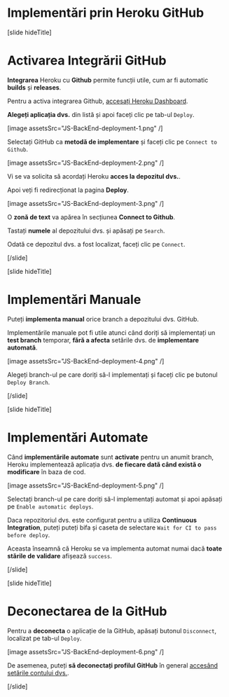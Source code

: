# Implementări prin Heroku GitHub 

[slide hideTitle]

# Activarea Integrării GitHub

**Integrаrea** Heroku cu **Github** permite funcții utile, cum ar fi automatic **builds** și **releases**.

Pentru a activa integrarea Github, [accesați Heroku Dashboard](https://dashboard.heroku.com/apps).

**Alegeți aplicația dvs.** din listă și apoi faceți clic pe tab-ul `Deploy`.

[image assetsSrc="JS-BackEnd-deployment-1.png" /]

Selectați GitHub ca **metodă de implementare** și faceți clic pe `Connect to Github`.

[image assetsSrc="JS-BackEnd-deployment-2.png" /]

Vi se va solicita să acordați Heroku **acces la depozitul dvs.**.

Apoi veți fi redirecționat la pagina **Deploy**.

[image assetsSrc="JS-BackEnd-deployment-3.png" /]

O **zonă de text** va apărea în secțiunea **Connect to Github**.

Tastați **numele** al depozitului dvs. și apăsați pe `Search`.

Odată ce depozitul  dvs. a fost localizat, faceți clic pe `Connect`.

[/slide]


[slide hideTitle]

# Implementări Manuale

Puteți **implementa manual** orice branch a depozitului dvs. GitHub.

Implementările manuale pot fi utile atunci când doriți să implementați un **test branch** temporar, **fără a afecta** setările dvs. de **implementare automată**.

[image assetsSrc="JS-BackEnd-deployment-4.png" /]

Alegeți branch-ul pe care doriți să-l implementați și faceți clic pe butonul `Deploy Branch`.

[/slide]


[slide hideTitle]

# Implementări Automate

Când **implementările automate** sunt **activate** pentru  un anumit branch, Heroku implementează aplicația dvs. **de fiecare dată când există o modificare** în baza de cod.

[image assetsSrc="JS-BackEnd-deployment-5.png" /]

Selectați branch-ul pe care doriți să-l implementați automat și apoi apăsați pe `Enable automatic deploys`.

Daca repozitoriul dvs. este configurat pentru a utiliza **Continuous Integration**, puteți puteți bifa și caseta de selectare `Wait for CI to pass before deploy`.

Aceasta înseamnă că Heroku se va implementa automat numai dacă **toate stările de validare** afișează `success`.

[/slide]

[slide hideTitle]

# Deconectarea de la GitHub

Pentru a **deconecta** o aplicație de la GitHub, apăsați butonul `Disconnect`, localizat pe tab-ul `Deploy`.

[image assetsSrc="JS-BackEnd-deployment-6.png" /]

De asemenea, puteți **să deconectați profilul GitHub** în general [accesând setările contului dvs.](https://dashboard.heroku.com/account/applications#third-party-applications).

[/slide]
